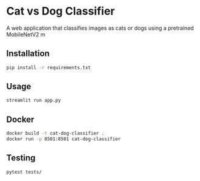 # Cat vs Dog Classifier
A web application that classifies images as cats or dogs using a pretrained MobileNetV2 m


## Installation
```bash
pip install -r requirements.txt
```

## Usage
```bash
streamlit run app.py
```

## Docker
```bash
docker build -t cat-dog-classifier .
docker run -p 8501:8501 cat-dog-classifier
```

## Testing
```bash
pytest tests/
```

